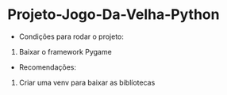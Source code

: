 # Projeto-Jogo-Da-Velha-Python

- Condições para rodar o projeto:
1. Baixar o framework Pygame

- Recomendações:
1. Criar uma venv para baixar as biblíotecas
   
